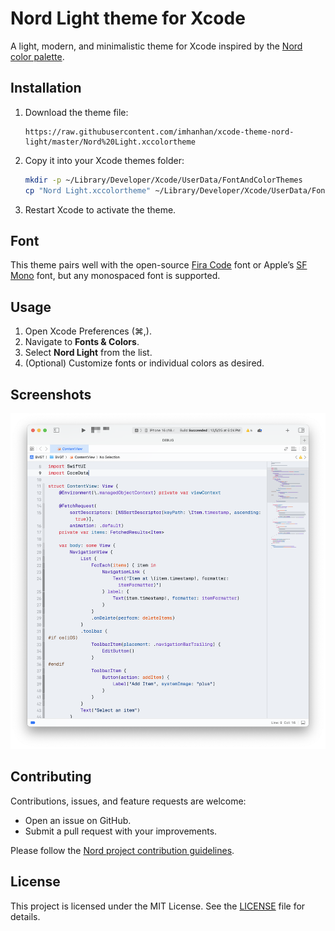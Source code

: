 # Nord Light theme for Xcode

A light, modern, and minimalistic theme for Xcode inspired by the [Nord color palette](https://www.nordtheme.com/).

## Installation

1. Download the theme file:

   ```
   https://raw.githubusercontent.com/imhanhan/xcode-theme-nord-light/master/Nord%20Light.xccolortheme
   ```

2. Copy it into your Xcode themes folder:

   ```sh
   mkdir -p ~/Library/Developer/Xcode/UserData/FontAndColorThemes
   cp "Nord Light.xccolortheme" ~/Library/Developer/Xcode/UserData/FontAndColorThemes/
   ```

3. Restart Xcode to activate the theme.

## Font

This theme pairs well with the open-source [Fira Code](https://github.com/tonsky/FiraCode) font or Apple’s [SF Mono](https://developer.apple.com/fonts/) font, but any monospaced font is supported.

## Usage

1. Open Xcode Preferences (⌘,).
2. Navigate to **Fonts & Colors**.
3. Select **Nord Light** from the list.
4. (Optional) Customize fonts or individual colors as desired.

## Screenshots

![Editor - Nord Light](https://raw.githubusercontent.com/imhanhan/xcode-theme-nord-light/master/screenshot-editor.png)

## Contributing

Contributions, issues, and feature requests are welcome:

- Open an issue on GitHub.
- Submit a pull request with your improvements.

Please follow the [Nord project contribution guidelines](https://github.com/nordtheme/nord/blob/develop/.github/CONTRIBUTING.md).

## License

This project is licensed under the MIT License. See the [LICENSE](LICENSE) file for details.

